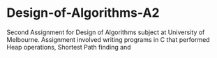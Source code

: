 # Design-of-Algorithms-A2
Second Assignment for Design of Algorithms subject at University of Melbourne. Assignment involved writing programs in C that performed Heap operations, Shortest Path finding and
